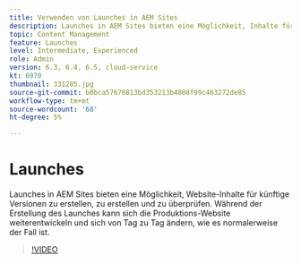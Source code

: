 ```yaml
---
title: Verwenden von Launches in AEM Sites
description: Launches in AEM Sites bieten eine Möglichkeit, Inhalte für künftige Versionen zu erstellen, zu erstellen und zu überprüfen.
topic: Content Management
feature: Launches
level: Intermediate, Experienced
role: Admin
version: 6.3, 6.4, 6.5, cloud-service
kt: 6970
thumbnail: 331285.jpg
source-git-commit: b0bca57676813bd353213b4808f99c463272de85
workflow-type: tm+mt
source-wordcount: '68'
ht-degree: 5%

---
```



# Launches 

Launches in AEM Sites bieten eine Möglichkeit, Website-Inhalte für künftige Versionen zu erstellen, zu erstellen und zu überprüfen. Während der Erstellung des Launches kann sich die Produktions-Website weiterentwickeln und sich von Tag zu Tag ändern, wie es normalerweise der Fall ist.

>[!VIDEO](https://video.tv.adobe.com/v/331285?quality=12&learn=on)
